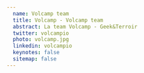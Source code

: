 ```yaml
---
  name: Volcamp team
  title: Volcamp - Volcamp team
  abstract: La team Volcamp - Geek&Terroir
  twitter: volcampio
  photo: volcamp.jpg
  linkedin: volcampio
  keynotes: false
  sitemap: false
---
```

